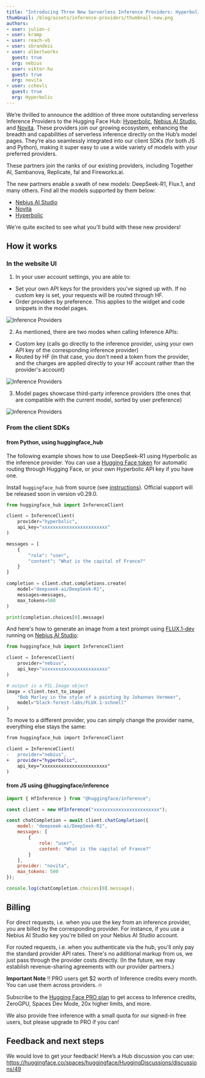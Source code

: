 ```yaml
---
title: "Introducing Three New Serverless Inference Providers: Hyperbolic, Nebius AI Studio, and Novita 🔥"
thumbnail: /blog/assets/inference-providers/thumbnail-new.png
authors:
- user: julien-c
- user: kramp
- user: reach-vb
- user: sbrandeis
- user: albertworks
  guest: true
  org: nebius
- user: viktor-hu
  guest: true
  org: novita
- user: cchevli
  guest: true
  org: Hyperbolic
---
```


We’re thrilled to announce the addition of three more outstanding serverless Inference Providers to the Hugging Face Hub: [Hyperbolic](https://hyperbolic.xyz/), [Nebius AI Studio](https://nebius.com/), and [Novita](https://novita.ai/). These providers join our growing ecosystem, enhancing the breadth and capabilities of serverless inference directly on the Hub’s model pages. They’re also seamlessly integrated into our client SDKs (for both JS and Python), making it super easy to use a wide variety of models with your preferred providers.

These partners join the ranks of our existing providers, including Together AI, Sambanova, Replicate, fal and Fireworks.ai.

The new partners enable a swath of new models: DeepSeek-R1, Flux.1, and many others. Find all the models supported by them below:

- [Nebius AI Studio](https://huggingface.co/models?inference_provider=nebius&sort=trending)
- [Novita](https://huggingface.co/models?inference_provider=novita&sort=trending)
- [Hyperbolic](https://huggingface.co/models?inference_provider=hyperbolic&sort=trending)

We're quite excited to see what you'll build with these new providers!

## How it works

### In the website UI


1. In your user account settings, you are able to:
- Set your own API keys for the providers you’ve signed up with. If no custom key is set, your requests will be routed through HF.
- Order providers by preference. This applies to the widget and code snippets in the model pages.

<img src="https://huggingface.co/datasets/huggingface/documentation-images/resolve/main/inference-providers/user-settings-updated.png" alt="Inference Providers"/>


2. As mentioned, there are two modes when calling Inference APIs: 
- Custom key (calls go directly to the inference provider, using your own API key of the corresponding inference provider)
- Routed by HF (in that case, you don't need a token from the provider, and the charges are applied directly to your HF account rather than the provider's account)


<img src="https://huggingface.co/datasets/huggingface/documentation-images/resolve/main/inference-providers/explainer.png" alt="Inference Providers"/>


3. Model pages showcase third-party inference providers (the ones that are compatible with the current model, sorted by user preference)

<img src="https://huggingface.co/datasets/huggingface/documentation-images/resolve/main/inference-providers/model-widget-updated.png" alt="Inference Providers"/>



### From the client SDKs

#### from Python, using huggingface_hub

The following example shows how to use DeepSeek-R1 using Hyperbolic as the inference provider. You can use a [Hugging Face token](https://huggingface.co/settings/tokens) for automatic routing through Hugging Face, or your own Hyperbolic API key if you have one.

Install `huggingface_hub` from source (see [instructions](https://huggingface.co/docs/huggingface_hub/installation#install-from-source)). Official support will be released soon in version v0.29.0.

```python
from huggingface_hub import InferenceClient

client = InferenceClient(
    provider="hyperbolic",
    api_key="xxxxxxxxxxxxxxxxxxxxxxxx"
)

messages = [
    {
        "role": "user",
        "content": "What is the capital of France?"
    }
]

completion = client.chat.completions.create(
    model="deepseek-ai/DeepSeek-R1", 
    messages=messages, 
    max_tokens=500
)

print(completion.choices[0].message)
```


And here's how to generate an image from a text prompt using [FLUX.1-dev](https://huggingface.co/black-forest-labs/FLUX.1-dev) running on [Nebius AI Studio](https://nebius.com):

```python
from huggingface_hub import InferenceClient

client = InferenceClient(
    provider="nebius",
    api_key="xxxxxxxxxxxxxxxxxxxxxxxx"
)

# output is a PIL.Image object
image = client.text_to_image(
    "Bob Marley in the style of a painting by Johannes Vermeer",
    model="black-forest-labs/FLUX.1-schnell"
)
```

To move to a different provider, you can simply change the provider name, everything else stays the same:

```diff
from huggingface_hub import InferenceClient

client = InferenceClient(
-	provider="nebius",
+   provider="hyperbolic",
	api_key="xxxxxxxxxxxxxxxxxxxxxxxx"
)
```

#### from JS using @huggingface/inference

```js
import { HfInference } from "@huggingface/inference";

const client = new HfInference("xxxxxxxxxxxxxxxxxxxxxxxx");

const chatCompletion = await client.chatCompletion({
	model: "deepseek-ai/DeepSeek-R1",
	messages: [
		{
			role: "user",
			content: "What is the capital of France?"
		}
	],
	provider: "novita",
	max_tokens: 500
});

console.log(chatCompletion.choices[0].message);
```

## Billing

For direct requests, i.e. when you use the key from an inference provider, you are billed by the corresponding provider. For instance, if you use a Nebius AI Studio key you're billed on your Nebius AI Studio account.

For routed requests, i.e. when you authenticate via the hub, you'll only pay the standard provider API rates. There's no additional markup from us, we just pass through the provider costs directly. (In the future, we may establish revenue-sharing agreements with our provider partners.)

**Important Note** ‼️ PRO users get $2 worth of Inference credits every month. You can use them across providers. 🔥

Subscribe to the [Hugging Face PRO plan](https://hf.co/subscribe/pro) to get access to Inference credits, ZeroGPU, Spaces Dev Mode, 20x higher limits, and more.

We also provide free inference with a small quota for our signed-in free users, but please upgrade to PRO if you can!

## Feedback and next steps

We would love to get your feedback! Here’s a Hub discussion you can use: https://huggingface.co/spaces/huggingface/HuggingDiscussions/discussions/49


